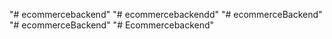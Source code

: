 "# ecommercebackend" 
"# ecommercebackendd" 
"# ecommerceBackend" 
"# ecommerceBackend" 
"# Ecommercebackend" 
